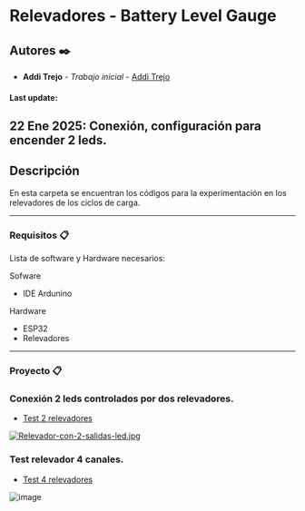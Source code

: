 # Relevadores - Battery Level Gauge  

## Autores ✒️

- **Addi Trejo** - _Trabajo inicial_ - [Addi Trejo](https://github.com/additrejo)
  
#### Last update: 
22 Ene 2025: Conexión, configuración para encender 2 leds.  
----  

## Descripción
En esta carpeta se encuentran los códigos para la experimentación en los relevadores de los ciclos de carga.

---- 
### Requisitos 📋

Lista de software y Hardware necesarios:

Sofware
- IDE Ardunino

Hardware
- ESP32
- Relevadores
----

### Proyecto 📋
### Conexión 2 leds controlados por dos relevadores.
* [Test 2 relevadores](https://github.com/LINX-ICN-UNAM/IoT_platforms_for_battery_levels_by_LINX/tree/main/ESP32-Relevadores/Relevador_doble_canal_2_leds/Relevador_doble_canal_2_leds)

[![Relevador-con-2-salidas-led.jpg](https://i.postimg.cc/t4jFppHf/Relevador-con-2-salidas-led.jpg)](https://postimg.cc/dL5h9M3m)  

### Test relevador 4 canales.
* [Test 4 relevadores](https://github.com/LINX-ICN-UNAM/IoT_platforms_for_battery_levels_by_LINX/tree/main/ESP32-Relevadores/Test_4_relevadores)

![image](https://github.com/user-attachments/assets/c76b6d82-70b0-49ea-9604-b390233be00a)

